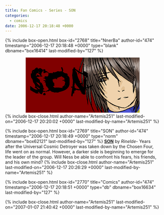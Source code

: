 ```yaml
---
title: Fan Comics - Series - SON
categories:
  - comics
date: 2006-12-17 20:18:48 +0000
---
```

{% include box-open.html box-id="2768" title="NnerBa" author-id="474" timestamp="2006-12-17 20:18:48 +0000" type="blank" dbname="box16414" last-modified-by="127" %}
<center>
<img src="/comics/series/son/sonbanner.png" />
</center>
{% include box-close.html author-name="Artemis251" last-modified-on="2006-12-17 20:20:02 +0000" last-modified-by-name="Artemis251" %}

{% include box-open.html box-id="2769" title="SON" author-id="474" timestamp="2006-12-17 20:18:49 +0000" type="norm" dbname="box62121" last-modified-by="127" %}
<b><u>SON</u></b> by <i>Rinelde</i>- Years after the Universal Cosmic Detroyer was taken down by the Chosen Four, life went on as normal.  However, a darker side is beginning to emerge for the leader of the group.  Will Ness be able to confront his fears, his friends, and his own mind?
{% include box-close.html author-name="Artemis251" last-modified-on="2006-12-17 20:26:29 +0000" last-modified-by-name="Artemis251" %}

{% include box-open.html box-id="2770" title="Comics" author-id="474" timestamp="2006-12-17 20:18:51 +0000" type="db" dbname="box16634" last-modified-by="127" %}
<center><navigator search="`Content` LIKE 'SON%'" display="no" quantity="50" section="description" /><displaytor mode="list" /></center>
{% include box-close.html author-name="Artemis251" last-modified-on="2007-01-07 21:40:42 +0000" last-modified-by-name="Artemis251" %}
